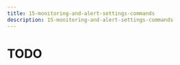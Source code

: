 ```yaml
---
title: 15-monitoring-and-alert-settings-commands
description: 15-monitoring-and-alert-settings-commands
---
```


# TODO
